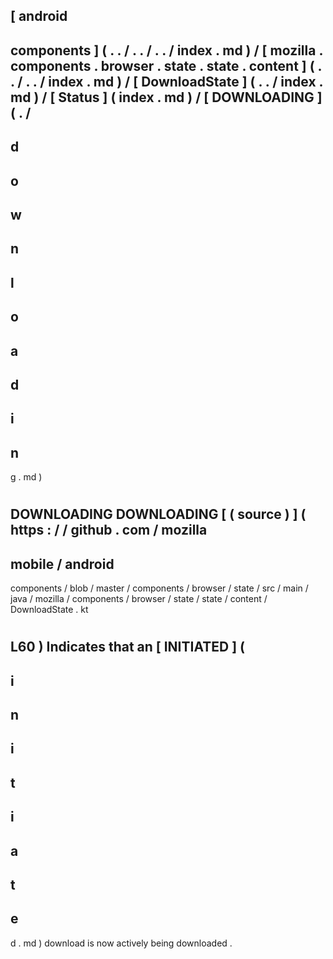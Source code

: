 [
android
-
components
]
(
.
.
/
.
.
/
.
.
/
index
.
md
)
/
[
mozilla
.
components
.
browser
.
state
.
state
.
content
]
(
.
.
/
.
.
/
index
.
md
)
/
[
DownloadState
]
(
.
.
/
index
.
md
)
/
[
Status
]
(
index
.
md
)
/
[
DOWNLOADING
]
(
.
/
-
d
-
o
-
w
-
n
-
l
-
o
-
a
-
d
-
i
-
n
-
g
.
md
)
#
DOWNLOADING
DOWNLOADING
[
(
source
)
]
(
https
:
/
/
github
.
com
/
mozilla
-
mobile
/
android
-
components
/
blob
/
master
/
components
/
browser
/
state
/
src
/
main
/
java
/
mozilla
/
components
/
browser
/
state
/
state
/
content
/
DownloadState
.
kt
#
L60
)
Indicates
that
an
[
INITIATED
]
(
-
i
-
n
-
i
-
t
-
i
-
a
-
t
-
e
-
d
.
md
)
download
is
now
actively
being
downloaded
.
